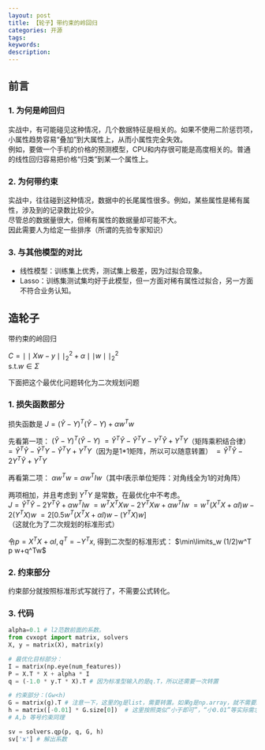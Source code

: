 ```yaml
---
layout: post
title: 【轮子】带约束的岭回归
categories: 开源
tags:
keywords:
description:
---
```






## 前言
### 1. 为何是岭回归
实战中，有可能碰见这种情况，几个数据特征是相关的。如果不使用二阶惩罚项，小属性趋势容易“叠加”到大属性上，从而小属性完全失效。  
例如，要做一个手机的价格的预测模型，CPU和内存很可能是高度相关的。普通的线性回归容易把价格“归类”到某一个属性上。  

### 2. 为何带约束

实战中，往往碰到这种情况，数据中的长尾属性很多。例如，某些属性是稀有属性，涉及到的记录数比较少。  
尽管总的数据量很大，但稀有属性的数据量却可能不大。  
因此需要人为给定一些排序（所谓的先验专家知识）

### 3. 与其他模型的对比
- 线性模型：训练集上优秀，测试集上极差，因为过拟合现象。
- Lasso：训练集测试集均好于此模型，但一方面对稀有属性过拟合，另一方面不符合业务认知。

## 造轮子

带约束的岭回归

$C=\mid\mid Xw-y\mid\mid_2^2+\alpha \mid\mid w\mid\mid_2^2$  
s.t.$w\in \Sigma$  


下面把这个最优化问题转化为二次规划问题
### 1. 损失函数部分
损失函数是 $J=(\hat Y-Y)^T(\hat Y-Y)+\alpha w^Tw$

先看第一项：
$(\hat Y-Y)^T(\hat Y-Y)$
$=\hat Y^T \hat Y-\hat Y^TY-Y^T\hat Y+Y^TY$（矩阵乘积结合律）
$=\hat Y^T \hat Y-\hat Y^TY-\hat Y^T Y+Y^TY$（因为是1*1矩阵，所以可以随意转置）
$=\hat Y^T \hat Y-2 Y^T \hat Y+Y^TY$

再看第二项：
$\alpha w^Tw=\alpha w^T I w$（其中$I$表示单位矩阵：对角线全为1的对角阵）

两项相加，并且考虑到 $Y^TY$ 是常数，在最优化中不考虑。  
$J=\hat Y^T \hat Y-2 Y^T \hat Y+\alpha w^T I w$
$=w^TX^TXw-2Y^TXw+\alpha w^T Iw$
$=w^T(X^TX+\alpha I)w -2 (Y^TX)w$
$=2[0.5w^T(X^TX+\alpha I)w -(Y^TX)w]$（这就化为了二次规划的标准形式）


令$p=X^TX+\alpha I,q^T=-Y^Tx$,
得到二次型的标准形式：
$\min\limits_w (1/2)w^T p w+q^Tw$

### 2. 约束部分
约束部分就按照标准形式写就行了，不需要公式转化。

### 3. 代码
```py
alpha=0.1 # l2范数前面的系数。
from cvxopt import matrix, solvers
X, y = matrix(X), matrix(y)

# 最优化目标部分：
I = matrix(np.eye(num_features))
P = X.T * X + alpha * I
q = (-1.0 * y.T * X).T # 因为标准型输入的是q.T，所以还需要一次转置

# 约束部分：(Gw<h)
G = matrix(g).T # 注意一下，这里的g是list，需要转置。如果g是np.array，就不需要。
h = matrix([-0.01] * G.size[0])  # 这里按照类似“小于即可”，“小0.01”等实际需求去自定义
# A,b 等号约束同理

sv = solvers.qp(p, q, G, h)
sv['x'] # 解出系数
```
